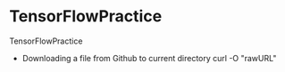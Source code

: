 # TensorFlowPractice
TensorFlowPractice

* Downloading a file from Github to current directory
curl -O "rawURL"


